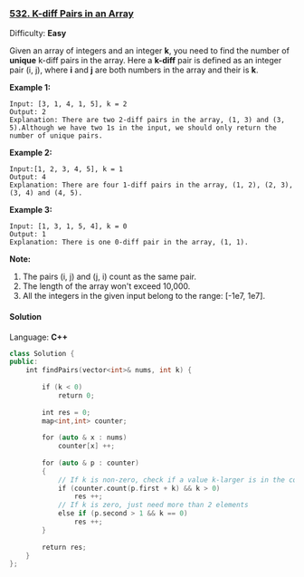 ### [532\. K-diff Pairs in an Array](https://leetcode.com/problems/k-diff-pairs-in-an-array/)

Difficulty: **Easy**


Given an array of integers and an integer **k**, you need to find the number of **unique** k-diff pairs in the array. Here a **k-diff** pair is defined as an integer pair (i, j), where **i** and **j** are both numbers in the array and their is **k**.

**Example 1:**

```
Input: [3, 1, 4, 1, 5], k = 2
Output: 2
Explanation: There are two 2-diff pairs in the array, (1, 3) and (3, 5).Although we have two 1s in the input, we should only return the number of unique pairs.
```

**Example 2:**

```
Input:[1, 2, 3, 4, 5], k = 1
Output: 4
Explanation: There are four 1-diff pairs in the array, (1, 2), (2, 3), (3, 4) and (4, 5).
```

**Example 3:**

```
Input: [1, 3, 1, 5, 4], k = 0
Output: 1
Explanation: There is one 0-diff pair in the array, (1, 1).
```

**Note:**

1.  The pairs (i, j) and (j, i) count as the same pair.
2.  The length of the array won't exceed 10,000.
3.  All the integers in the given input belong to the range: [-1e7, 1e7].


#### Solution

Language: **C++**

```c++
class Solution {
public:
    int findPairs(vector<int>& nums, int k) {
        
        if (k < 0)
            return 0;
        
        int res = 0;
        map<int,int> counter;
        
        for (auto & x : nums)
            counter[x] ++;
        
        for (auto & p : counter)
        {
            // If k is non-zero, check if a value k-larger is in the counter
            if (counter.count(p.first + k) && k > 0)
                res ++;
            // If k is zero, just need more than 2 elements
            else if (p.second > 1 && k == 0)
                res ++;
        }
        
        return res;
    }
};
```
